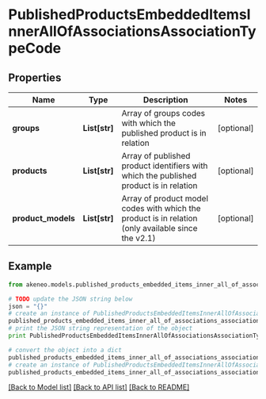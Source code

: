 # PublishedProductsEmbeddedItemsInnerAllOfAssociationsAssociationTypeCode


## Properties
Name | Type | Description | Notes
------------ | ------------- | ------------- | -------------
**groups** | **List[str]** | Array of groups codes with which the published product is in relation | [optional] 
**products** | **List[str]** | Array of published product identifiers with which the published product is in relation | [optional] 
**product_models** | **List[str]** | Array of product model codes with which the product is in relation (only available since the v2.1) | [optional] 

## Example

```python
from akeneo.models.published_products_embedded_items_inner_all_of_associations_association_type_code import PublishedProductsEmbeddedItemsInnerAllOfAssociationsAssociationTypeCode

# TODO update the JSON string below
json = "{}"
# create an instance of PublishedProductsEmbeddedItemsInnerAllOfAssociationsAssociationTypeCode from a JSON string
published_products_embedded_items_inner_all_of_associations_association_type_code_instance = PublishedProductsEmbeddedItemsInnerAllOfAssociationsAssociationTypeCode.from_json(json)
# print the JSON string representation of the object
print PublishedProductsEmbeddedItemsInnerAllOfAssociationsAssociationTypeCode.to_json()

# convert the object into a dict
published_products_embedded_items_inner_all_of_associations_association_type_code_dict = published_products_embedded_items_inner_all_of_associations_association_type_code_instance.to_dict()
# create an instance of PublishedProductsEmbeddedItemsInnerAllOfAssociationsAssociationTypeCode from a dict
published_products_embedded_items_inner_all_of_associations_association_type_code_form_dict = published_products_embedded_items_inner_all_of_associations_association_type_code.from_dict(published_products_embedded_items_inner_all_of_associations_association_type_code_dict)
```
[[Back to Model list]](../README.md#documentation-for-models) [[Back to API list]](../README.md#documentation-for-api-endpoints) [[Back to README]](../README.md)


